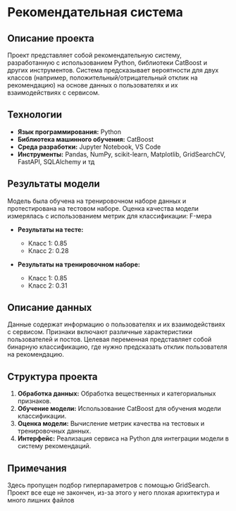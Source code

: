 # Рекомендательная система

## Описание проекта
Проект представляет собой рекомендательную систему, разработанную с использованием Python, библиотеки CatBoost и других инструментов. Система предсказывает вероятности для двух классов (например, положительный/отрицательный отклик на рекомендацию) на основе данных о пользователях и их взаимодействиях с сервисом.

## Технологии
- **Язык программирования:** Python
- **Библиотека машинного обучения:** CatBoost
- **Среда разработки:** Jupyter Notebook, VS Code
- **Инструменты:** Pandas, NumPy, scikit-learn, Matplotlib, GridSearchCV, FastAPI, SQLAlchemy и тд

## Результаты модели
Модель была обучена на тренировочном наборе данных и протестирована на тестовом наборе. Оценка качества модели измерялась с использованием метрик для классификации:
F-мера

- **Результаты на тесте:**  
  - Класс 1: 0.85  
  - Класс 2: 0.28  

- **Результаты на тренировочном наборе:**  
  - Класс 1: 0.85  
  - Класс 2: 0.31  

## Описание данных
Данные содержат информацию о пользователях и их взаимодействиях с сервисом. Признаки включают различные характеристики пользователей и постов. Целевая переменная представляет собой бинарную классификацию, где нужно предсказать отклик пользователя на рекомендацию.

## Структура проекта
1. **Обработка данных:** Обработка вещественных и категориальных признаков.
2. **Обучение модели:** Использование CatBoost для обучения модели классификации.
3. **Оценка модели:** Вычисление метрик качества на тестовых и тренировочных данных.
4. **Интерфейс:** Реализация сервиса на Python для интеграции модели в систему рекомендаций.

## Примечания
Здесь пропущен подбор гиперпараметров с помощью GridSearch. 
Проект все еще не закончен, из-за этого у него плохая архитектура и много лишних файлов
